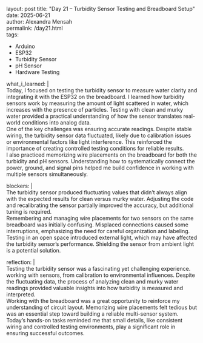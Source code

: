 layout: post
title: "Day 21 – Turbidity Sensor Testing and Breadboard Setup"  
date: 2025-06-21  
author: Alexandra Mensah  
permalink: /day21.html  
tags:  
  - Arduino  
  - ESP32  
  - Turbidity Sensor  
  - pH Sensor  
  - Hardware Testing  

what_i_learned: |  
  Today, I focused on testing the turbidity sensor to measure water clarity and integrating it with the ESP32 on the breadboard. I learned how turbidity sensors work by measuring the amount of light scattered in water, which increases with the presence of particles. Testing with clean and murky water provided a practical understanding of how the sensor translates real-world conditions into analog data.  
  One of the key challenges was ensuring accurate readings. Despite stable wiring, the turbidity sensor data fluctuated, likely due to calibration issues or environmental factors like light interference. This reinforced the importance of creating controlled testing conditions for reliable results.  
  I also practiced memorizing wire placements on the breadboard for both the turbidity and pH sensors. Understanding how to systematically connect the power, ground, and signal pins helped me build confidence in working with multiple sensors simultaneously.

blockers: |  
The turbidity sensor produced fluctuating values that didn’t always align with the expected results for clean versus murky water. Adjusting the code and recalibrating the sensor partially improved the accuracy, but additional tuning is required.  
Remembering and managing wire placements for two sensors on the same breadboard was initially confusing. Misplaced connections caused some interruptions, emphasizing the need for careful organization and labeling.  
Testing in an open space introduced external light, which may have affected the turbidity sensor’s performance. Shielding the sensor from ambient light is a potential solution.  

reflection: |  
  Testing the turbidity sensor was a fascinating yet challenging experience. working with sensors, from calibration to environmental influences. Despite the fluctuating data, the process of analyzing clean and murky water readings provided valuable insights into how turbidity is measured and interpreted.  
  Working with the breadboard was a great opportunity to reinforce my understanding of circuit layout. Memorizing wire placements felt tedious but was an essential step toward building a reliable multi-sensor system. Today’s hands-on tasks reminded me that small details, like consistent wiring and controlled testing environments, play a significant role in ensuring successful outcomes.  
